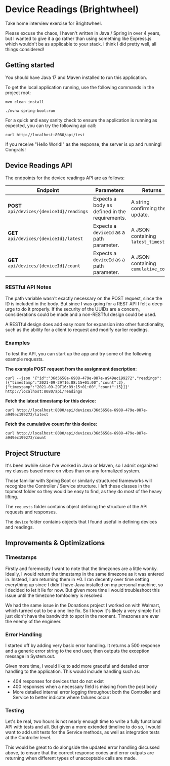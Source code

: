 # Device Readings (Brightwheel)

Take home interview exercise for Brightwheel.

Please excuse the chaos, I haven't written in Java / Spring in over 4 years, but I wanted to give it a go rather than using something like Express.js which wouldn't be as applicable to your stack. I think I did pretty well, all things considered!

## Getting started

You should have Java 17 and Maven installed to run this application.

To get the local application running, use the following commands in the project root:

```
mvn clean install
```

```
./mvnw spring-boot:run
```

For a quick and easy sanity check to ensure the application is running as expected, you can try the following api call:
```
curl http://localhost:8080/api/test
```
If you receive "Hello World!" as the response, the server is up and running! Congrats!

## Device Readings API
The endpoints for the device readings API are as follows:

| Endpoint      | Parameters      | Returns |
| ------------- | ------------- | ------------- |
| **POST** `api/devices/{deviceId}/readings` | Expects a body as defined in the requirements. | A string confirming the update. |
| **GET** `api/devices/{deviceId}/latest` | Expects a `deviceId` as a path parameter. | A JSON containing `latest_timestamp` |
| **GET** `api/devices/{deviceId}/count` | Expects a `deviceId` as a path parameter. | A JSON containing `cumulative_count` |

### RESTful API Notes
The path variable wasn't exactly necessary on the POST request, since the ID is included in the body. But since I was going for a REST API I felt a deep urge to do it properly. If the security of the UUIDs are a concern, considerations could be made and a non-RESTful design could be used.

A RESTful design does add easy room for expansion into other functionality, such as the ability for a client to request and modify earlier readings.

### Examples

To test the API, you can start up the app and try some of the following example requests.

**The example POST request from the assignment description:**
```
curl --json '{"id":"36d5658a-6908-479e-887e-a949ec199272","readings":[{"timestamp":"2021-09-29T16:08:15+01:00","count":2},{"timestamp":"2021-09-29T16:09:15+01:00","count":15}]}' http://localhost:8080/api/readings
```

**Fetch the latest timestamp for this device:**
```
curl http://localhost:8080/api/devices/36d5658a-6908-479e-887e-a949ec199272/latest
```

**Fetch the cumulative count for this device:**
```
curl http://localhost:8080/api/devices/36d5658a-6908-479e-887e-a949ec199272/count
```

## Project Structure

It's been awhile since I've worked in Java or Maven, so I admit organized my classes based more on vibes than on any formalized system.

Those familiar with Spring Boot or similarly structured frameworks will recognize the Controller / Service structure. I left these classes in the topmost folder so they would be easy to find, as they do most of the heavy lifting.

The `requests` folder contains object defining the structure of the API requests and responses.

The `device` folder contains objects that I found useful in defining devices and readings.

## Improvements & Optimizations

### Timestamps
Firstly and foremostly I want to note that the timezones are a little wonky. Ideally, I would return the timestamp in the same timezone as it was entered in. Instead, I am returning them in +0.
I ran decently over time setting everything up since I didn't have Java installed on my personal machine, so I decided to let it lie for now. But given more time I would troubleshoot this issue until the timezone tomfoolery is resolved.

We had the same issue in the Donations project I worked on with Walmart, which turned out to be a one line fix. So I know it's likely a very simple fix I just didn't have the bandwidth to spot in the moment. Timezones are ever the enemy of the engineer.

### Error Handling
I started off by adding very basic error handling. It returns a 500 response and a generic error string to the end user, then outputs the exception message in System.out.

Given more time, I would like to add more graceful and detailed error handling to the application. This would include handling such as:
- 404 responses for devices that do not exist
- 400 responses when a necessary field is missing from the post body
- More detailed internal error logging throughout both the Controller and Service to better indicate where failures occur

### Testing
Let's be real, two hours is not nearly enough time to write a fully functional API with tests and all. But given a more extended timeline to do so, I would want to add unit tests for the Service methods, as well as integration tests at the Controller level.

This would be great to do alongside the updated error handling discussed above, to ensure that the correct response codes and error outputs are returning when different types of unacceptable calls are made.